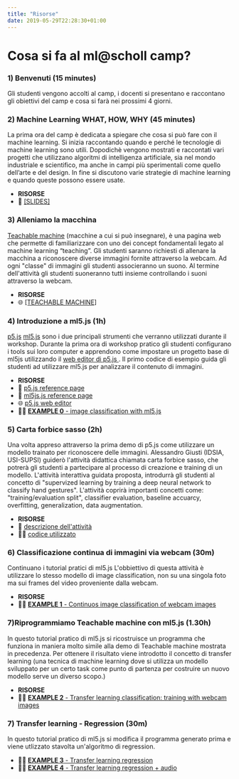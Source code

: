 ```yaml
---
title: "Risorse"
date: 2019-05-29T22:28:30+01:00
---
```


# Cosa si fa al ml@scholl camp?

### 1) Benvenuti (15 minutes)
Gli studenti vengono accolti al camp, i docenti si presentano e raccontano gli obiettivi del camp e cosa si farà nei prossimi 4 giorni.

### 2) Machine Learning WHAT, HOW, WHY (45 minutes)
La prima ora del camp è dedicata a spiegare che cosa si può fare con il machine learning.
Si inizia raccontando quando e perché le tecnologie di machine learning sono utili.
Dopodichè vengono mostrati e raccontati vari progetti che utilizzano algoritmi di intelligenza artificiale, sia nel mondo industriale e scientifico, ma anche in campi più sperimentali come quello dell’arte e del design.
In fine si discutono varie strategie di machine learning e quando queste possono essere usate.

- **RISORSE**
- 📖 [[SLIDES]](https://docs.google.com/presentation/d/1y0v19tApolSNb8qT6R_xuB5IoO96Lw9n4PFMs0ovnAc/edit?usp=sharing)

### 3) Alleniamo la macchina
[Teachable machine](https://teachablemachine.withgoogle.com/) (macchine a cui si può insegnare), è una pagina web che permette di familiarizzare con uno dei concept fondamentali legato al machine learning “teaching”.
Gli studenti saranno richiesti di allenare la macchina a riconoscere diverse immagini fornite attraverso la webcam. Ad ogni "classe" di immagini gli studenti associeranno un suono. Al termine dell'attività gli studenti suoneranno tutti insieme controllando i suoni attraverso la webcam.

- **RISORSE**
- 🌐 [[TEACHABLE MACHINE]](https://teachablemachine.withgoogle.com/)

### 4) Introduzione a ml5.js (1h)
[p5.js](https://p5js.org/) [ml5.js](https://ml5js.org/) sono i due principali strumenti che verranno utilizzati durante il workshop.
Durante la prima ora di workshop pratico gli studenti configurano i tools sui loro computer e apprendono come impostare un progetto base di ml5js utilizzando il [web editor di p5.js ](https://editor.p5js.org).
Il primo codice di esempio guida gli studenti ad utilizzare ml5.js per analizzare il contenuto di immagini.

- **RISORSE**
- 📖 [p5.js reference page](https://p5js.org/reference)
- 📖 [ml5js.js reference page](https://ml5js.org/reference/)
- 🌐 [p5.js web editor](https://editor.p5js.org)
- 👨‍💻 [**EXAMPLE 0** - image classification with ml5.js](https://editor.p5js.org/10r3n20/sketches/tOXHdAv01)

### 5) Carta forbice sasso (2h)
Una volta appreso attraverso la prima demo di p5.js come utilizzare un modello trainato per riconoscere delle immagini.
Alessandro Giusti (IDSIA, USI-SUPSI) guiderò l'attività didattica chiamata carta forbice sasso, che potrerà gli studenti a partecipare al processo di creazione e training di un modello.
L'attività interattiva guidata proposta, introdurrà gli studenti al concetto di "supervized learning by training a deep neural network to classify hand gestures".
L'attività coprirà importanti concetti come: "training/evaluation split", classifier evaluation, baseline accuarcy, overfitting, generalization, data augmentation.

- **RISORSE**
- 📖 [descrizione dell'attività](https://github.com/alessandro-giusti/rock-paper-scissors/blob/master/EAAI%20Paper.pdf)
- 👨‍💻 [codice utilizzato](https://github.com/alessandro-giusti/rock-paper-scissors)

### 6) Classificazione continua di immagini via webcam (30m)
Continuano i tutorial pratici di ml5.js
L'obbiettivo di questa attività è utilizzare lo stesso modello di image classification, non su una singola foto ma sui frames del video proveniente dalla webcam.

- **RISORSE**
- 👨‍💻 [**EXAMPLE 1** - Continuos image classification of webcam images](https://editor.p5js.org/10r3n20/sketches/ZtigL9CSe)

### 7)Riprogrammiamo Teachable machine con ml5.js  (1.30h)
In questo tutorial pratico di ml5.js si ricostruisce un programma che funziona in maniera molto simile alla demo di Teachable machine mostrata in precedenza. Per ottenere il risultato viene introdotto il concetto di transfer learning (una tecnica di machine learning dove si utilizza un modello sviluppato per un certo task come punto di partenza per costruire un nuovo modello serve un diverso scopo.)

- **RISORSE**
- 👨‍💻 [**EXAMPLE 2** - Transfer learning classification: training with webcam images](https://editor.p5js.org/10r3n20/sketches/786J5eA6j)

### 7) Transfer learning - Regression  (30m)
In questo tutorial pratico di ml5.js si modifica il programma generato prima e viene utlizzato stavolta un'algoritmo di regression.
- 👨‍💻 [**EXAMPLE 3** - Transfer learning regression](https://editor.p5js.org/10r3n20/sketches/Ij0noQGNB)
- 👨‍💻 [**EXAMPLE 4** - Transfer learning regression + audio](https://editor.p5js.org/10r3n20/sketches/XwkYWe3gA)
